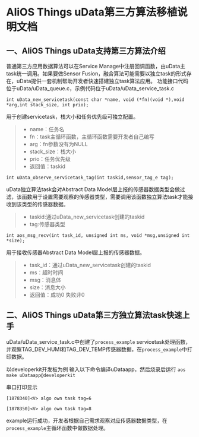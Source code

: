 
# AliOS Things uData第三方算法移植说明文档 #

## 一、AliOS Things uData支持第三方算法介绍 ##

普通第三方应用数据算法可以在Service Manage中注册回调函数，由uData主task统一调用。如果要做Sensor Fusion，融合算法可能需要以独立task的形式存在，uData提供一套机制帮助开发者快速搭建独立task算法应用。
功能接口代码位于uData/uData_queue.c，示例代码位于uData/uData_service_task.c


    int uData_new_servicetask(const char *name, void (*fn)(void *),void *arg,int stack_size, int prio);
用于创建servicetask，栈大小和任务优先级可独立配置。
> - name：任务名
> - fn：task主循环函数，主循环函数需要开发者自己编写
> - arg：fn参数没有为NULL
> - stack_size：栈大小
> - prio：任务优先级
> - 返回值：taskid

    int uData_observe_servicetask_tag(int taskid,sensor_tag_e tag);
uData独立算法task会对Abstract Data Model层上报的传感器数据类型会做过滤，该函数用于设置需要观察的传感器类型，需要调用该函数独立算法task才能接收到该类型的传感器数据。
>    - taskid:通过uData_new_servicetask创建的taskid
>    - tag:传感器类型

    int aos_msg_recv(int task_id, unsigned int ms, void *msg,unsigned int *size);
用于接收传感器Abstract Data Model层上报的传感器数据。
>    - task_id：通过uData_new_servicetask创建的taskid
>    - ms：超时时间
>    - msg：消息体
>    - size：消息大小
>    - 返回值：成功0 失败非0


## 二、AliOS Things uData第三方独立算法task快速上手 ##
uData/uData_service_task.c中创建了`process_example` servicetask处理函数，并观察TAG_DEV_HUMI和TAG_DEV_TEMP传感器数据，在`process_example`中打印数据。

以developerkit开发板为例
输入以下命令编译uDataapp，然后烧录后运行
    `aos make uDataapp@developerkit`

串口打印显示

    [1878340]<V> algo own task tag=6
    
    [1878350]<V> algo own task tag=8
example运行成功，开发者根据自己需求观察对应传感器数据类型，在`process_example`主循环函数中做数据处理。